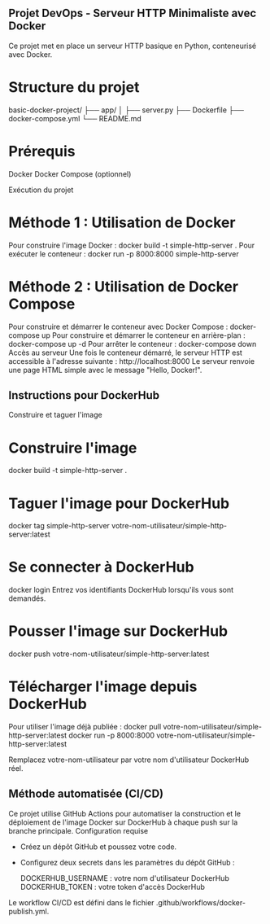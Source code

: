 ## Projet DevOps - Serveur HTTP Minimaliste avec Docker
Ce projet met en place un serveur HTTP basique en Python, conteneurisé avec Docker.
# Structure du projet
basic-docker-project/
├── app/
│   ├── server.py
├── Dockerfile
├── docker-compose.yml
└── README.md

# Prérequis

Docker
Docker Compose (optionnel)

Exécution du projet
# Méthode 1 : Utilisation de Docker
Pour construire l'image Docker : docker build -t simple-http-server .
Pour exécuter le conteneur : docker run -p 8000:8000 simple-http-server


# Méthode 2 : Utilisation de Docker Compose
Pour construire et démarrer le conteneur avec Docker Compose : docker-compose up
Pour construire et démarrer le conteneur en arrière-plan : docker-compose up -d
Pour arrêter le conteneur : docker-compose down
Accès au serveur
Une fois le conteneur démarré, le serveur HTTP est accessible à l'adresse suivante : http://localhost:8000
Le serveur renvoie une page HTML simple avec le message "Hello, Docker!".

## Instructions pour DockerHub
Construire et taguer l'image
# Construire l'image
docker build -t simple-http-server .

# Taguer l'image pour DockerHub
docker tag simple-http-server votre-nom-utilisateur/simple-http-server:latest

# Se connecter à DockerHub
docker login
Entrez vos identifiants DockerHub lorsqu'ils vous sont demandés.

# Pousser l'image sur DockerHub
docker push votre-nom-utilisateur/simple-http-server:latest

# Télécharger l'image depuis DockerHub
Pour utiliser l'image déjà publiée :
docker pull votre-nom-utilisateur/simple-http-server:latest
docker run -p 8000:8000 votre-nom-utilisateur/simple-http-server:latest

Remplacez votre-nom-utilisateur par votre nom d'utilisateur DockerHub réel.

## Méthode automatisée (CI/CD)
Ce projet utilise GitHub Actions pour automatiser la construction et le déploiement de l'image Docker sur DockerHub à chaque push sur la branche principale.
Configuration requise

- Créez un dépôt GitHub et poussez votre code.
- Configurez deux secrets dans les paramètres du dépôt GitHub :

    DOCKERHUB_USERNAME : votre nom d'utilisateur DockerHub
    DOCKERHUB_TOKEN : votre token d'accès DockerHub



Le workflow CI/CD est défini dans le fichier .github/workflows/docker-publish.yml.
